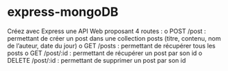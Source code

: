 # express-mongoDB

Créez avec Express une API Web proposant 4 routes :
o POST /post : permettant de créer un post dans une collection posts (titre,
contenu, nom de l’auteur, date du jour)
o GET /posts : permettant de récupérer tous les posts
o GET /post/:id : permettant de récupérer un post par son id
o DELETE /post/:id : permettant de supprimer un post par son id
